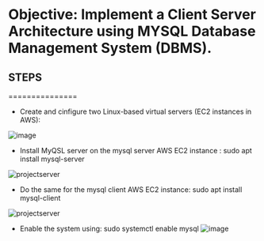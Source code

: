 # Objective: Implement a Client Server Architecture using MYSQL Database Management System (DBMS).

## STEPS
===============

- Create and cinfigure two Linux-based virtual servers (EC2 instances in AWS):

![image](https://user-images.githubusercontent.com/40290711/127063939-8772db42-389e-40a2-bee0-9ac1e2724cad.png)

- Install MyQSL server on the mysql server AWS EC2 instance : sudo apt install mysql-server

![projectserver](https://user-images.githubusercontent.com/40290711/127065836-5565c572-d7a0-42ee-8142-4fb6cd9c8f4a.PNG)


- Do the same for the mysql client AWS EC2 instance: sudo apt install mysql-client

![projectserver](https://user-images.githubusercontent.com/40290711/127066029-c2eeb90f-2a85-4e4e-a123-671bd0b5d6e5.PNG)

- Enable the system using: sudo systemctl enable mysql
![image](https://user-images.githubusercontent.com/40290711/127067157-23dcb548-1148-4036-88ec-36752f5d9b98.png)



